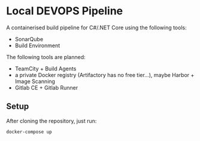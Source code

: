 # Local DEVOPS Pipeline

A containerised build pipeline for C\#/.NET Core using the following tools:

* SonarQube
* Build Environment

The following tools are planned:

* TeamCity + Build Agents
* a private Docker registry (Artifactory has no free tier...), maybe Harbor + Image Scanning
* Gitlab CE + Gitlab Runner

## Setup

After cloning the repository, just run:
```bash
docker-compose up
```